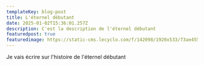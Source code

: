 ```yaml
---
templateKey: blog-post
title: L'éternel débutant
date: 2025-01-02T15:36:01.257Z
description: C'est la description de l'éternel débutant
featuredpost: true
featuredimage: https://static-cms.lecyclo.com/f/142098/1920x533/73ae45520f/roues_stabilisatrices_pour_velo.jpg
---
```

Je vais écrire sur l'histoire de l'éternel débutant